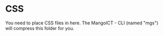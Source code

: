 # CSS
You need to place CSS files in here.
The MangoICT - CLI (named "mgs") will compress this folder for you.